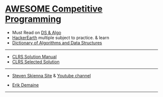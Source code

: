 # [AWESOME Competitive Programming](https://github.com/lnishan/awesome-competitive-programming)

* Must Read on [DS & Algo](https://www.topcoder.com/community/data-science/data-science-tutorials/)
* [HackerEarth](https://www.hackerearth.com/practice/) multiple subject to practice. & learn
* [Dictionary of Algorithms and Data Structures](https://xlinux.nist.gov/dads/)

---
* [CLRS Solution Manual](http://www.math.ucsd.edu/~mbodnar/CLRS_Solutions_Manual.pdf) 
* [CLRS Selected Solution](https://mitpress.mit.edu/sites/default/files/titles/content/Intro_to_Algo_Selected_Solutions.pdf)
---

* [Steven Skienna Site](http://www3.cs.stonybrook.edu/~skiena/) & [Youtube channel](https://www.youtube.com/user/StevenSkiena)

* [Erik Demaine](http://erikdemaine.org/)
---
